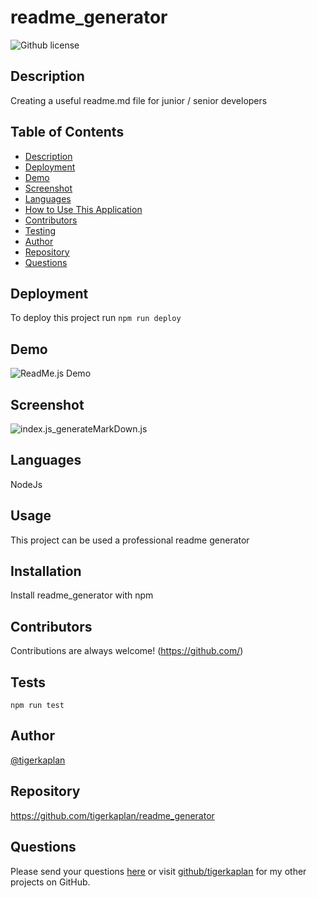 # readme_generator
![Github license](https://img.shields.io/badge/license-None-blue.svg)

## Description
Creating a useful readme.md file for junior / senior developers

## Table of Contents
* [Description](#Description)
* [Deployment](#Deployment)
* [Demo](#Demo)
* [Screenshot](#Screenshot)
* [Languages](#Languages)
* [How to Use This Application](#HowToUseThisApplication)
* [Contributors](#contributors)
* [Testing](#testing)
* [Author](#author)
* [Repository](#repository)
* [Questions](#questions)

## Deployment
To deploy this project run
``` npm run deploy ```
## Demo
![ReadMe.js Demo](../assets/Readme_file.gif) 
## Screenshot
![index.js_generateMarkDown.js](../assets/index.js_generateMarkDown.js.jpg "Index & MarkDownGenerator.js")
## Languages
NodeJs
## Usage
This project can be used a professional readme generator
## Installation
Install readme_generator with npm 
## Contributors
Contributions are always welcome!
(https://github.com/)
## Tests
 ```npm run test```
## Author
[@tigerkaplan](https://github.com/tigerkaplan)
## Repository
https://github.com/tigerkaplan/readme_generator
## Questions
Please send your questions [here](mailto:husniyeerparun@gmail.com?subject=[GitHub]%20Dev%20Connect) or visit [github/tigerkaplan](https://github.com/tigerkaplan) for my other projects on GitHub.
